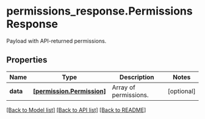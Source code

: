 # permissions_response.PermissionsResponse

Payload with API-returned permissions.
## Properties
Name | Type | Description | Notes
------------ | ------------- | ------------- | -------------
**data** | [**[permission.Permission]**](Permission.md) | Array of permissions. | [optional] 

[[Back to Model list]](README.md#documentation-for-models) [[Back to API list]](README.md#documentation-for-api-endpoints) [[Back to README]](README.md)



